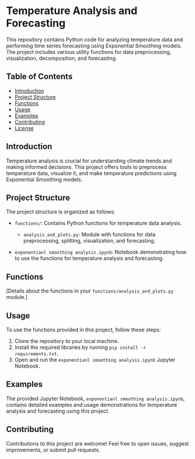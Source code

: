 # Temperature Analysis and Forecasting

This repository contains Python code for analyzing temperature data and performing time series forecasting using Exponential Smoothing models. The project includes various utility functions for data preprocessing, visualization, decomposition, and forecasting.

## Table of Contents

- [Introduction](#introduction)
- [Project Structure](#project-structure)
- [Functions](#functions)
- [Usage](#usage)
- [Examples](#examples)
- [Contributing](#contributing)
- [License](#license)

## Introduction

Temperature analysis is crucial for understanding climate trends and making informed decisions. This project offers tools to preprocess temperature data, visualize it, and make temperature predictions using Exponential Smoothing models.

## Project Structure

The project structure is organized as follows:

- `functions/`: Contains Python functions for temperature data analysis.
  - `analysis_and_plots.py`: Module with functions for data preprocessing, splitting, visualization, and forecasting.
  
-  `exponentianl smoothing analysis.ipynb`: Notebook demonstrating how to use the functions for temperature analysis and forecasting.
  
## Functions

[Details about the functions in your `functions/analysis_and_plots.py` module.]

## Usage

To use the functions provided in this project, follow these steps:

1. Clone the repository to your local machine.
2. Install the required libraries by running `pip install -r requirements.txt`.
3. Open and run the `exponentianl smoothing analysis.ipynb` Jupyter Notebook.

## Examples

The provided Jupyter Notebook, `exponentianl smoothing analysis.ipynb`, contains detailed examples and usage demonstrations for temperature analysis and forecasting using this project.

## Contributing

Contributions to this project are welcome! Feel free to open issues, suggest improvements, or submit pull requests.

